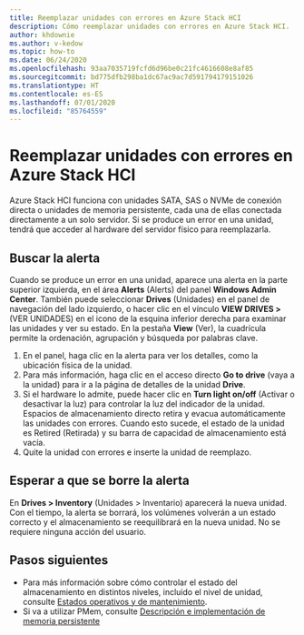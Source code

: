 ```yaml
---
title: Reemplazar unidades con errores en Azure Stack HCI
description: Cómo reemplazar unidades con errores en Azure Stack HCI.
author: khdownie
ms.author: v-kedow
ms.topic: how-to
ms.date: 06/24/2020
ms.openlocfilehash: 93aa7035719fcfd6d96be0c21fc4616608e8af85
ms.sourcegitcommit: bd775dfb298ba1dc67ac9ac7d591794179151026
ms.translationtype: HT
ms.contentlocale: es-ES
ms.lasthandoff: 07/01/2020
ms.locfileid: "85764559"
---
```

# <a name="replace-failed-drives-on-azure-stack-hci"></a>Reemplazar unidades con errores en Azure Stack HCI

Azure Stack HCI funciona con unidades SATA, SAS o NVMe de conexión directa o unidades de memoria persistente, cada una de ellas conectada directamente a un solo servidor. Si se produce un error en una unidad, tendrá que acceder al hardware del servidor físico para reemplazarla.

## <a name="find-the-alert"></a>Buscar la alerta
Cuando se produce un error en una unidad, aparece una alerta en la parte superior izquierda, en el área **Alerts** (Alerts) del panel **Windows Admin Center**. También puede seleccionar **Drives** (Unidades) en el panel de navegación del lado izquierdo, o hacer clic en el vínculo **VIEW DRIVES >** (VER UNIDADES) en el icono de la esquina inferior derecha para examinar las unidades y ver su estado. En la pestaña **View** (Ver), la cuadrícula permite la ordenación, agrupación y búsqueda por palabras clave.

1. En el panel, haga clic en la alerta para ver los detalles, como la ubicación física de la unidad.
1. Para más información, haga clic en el acceso directo **Go to drive** (vaya a la unidad) para ir a la página de detalles de la unidad **Drive**.
1. Si el hardware lo admite, puede hacer clic en **Turn light on/off** (Activar o desactivar la luz) para controlar la luz del indicador de la unidad.
   Espacios de almacenamiento directo retira y evacua automáticamente las unidades con errores. Cuando esto sucede, el estado de la unidad es Retired (Retirada) y su barra de capacidad de almacenamiento está vacía.
1. Quite la unidad con errores e inserte la unidad de reemplazo.

## <a name="wait-for-the-alert-to-clear"></a>Esperar a que se borre la alerta
En **Drives > Inventory** (Unidades > Inventario) aparecerá la nueva unidad. Con el tiempo, la alerta se borrará, los volúmenes volverán a un estado correcto y el almacenamiento se reequilibrará en la nueva unidad. No se requiere ninguna acción del usuario.

## <a name="next-steps"></a>Pasos siguientes
- Para más información sobre cómo controlar el estado del almacenamiento en distintos niveles, incluido el nivel de unidad, consulte [Estados operativos y de mantenimiento](/windows-server/storage/storage-spaces/storage-spaces-states).
- Si va a utilizar PMem, consulte [Descripción e implementación de memoria persistente](/windows-server/storage/storage-spaces/deploy-pmem)